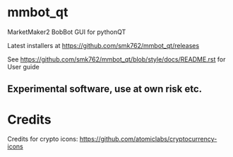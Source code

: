 # mmbot_qt
MarketMaker2 BobBot GUI for pythonQT  

Latest installers at https://github.com/smk762/mmbot_qt/releases

See https://github.com/smk762/mmbot_qt/blob/style/docs/README.rst for User guide

## Experimental software, use at own risk etc.

# Credits  
Credits for crypto icons: https://github.com/atomiclabs/cryptocurrency-icons 


